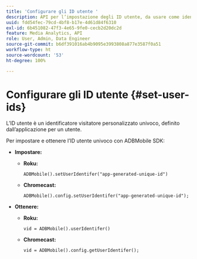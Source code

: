 ```yaml
---
title: 'Configurare gli ID utente '
description: API per l’impostazione degli ID utente, da usare come identificatori univoci dei clienti.
uuid: fdd54fec-79cd-4bf8-b17e-4d61d84f6310
exl-id: 6b451082-47f3-4e65-9fe0-cecb2d20dc2d
feature: Media Analytics, API
role: User, Admin, Data Engineer
source-git-commit: b6df391016ab4b9095e3993808a877e3587f0a51
workflow-type: ht
source-wordcount: '53'
ht-degree: 100%

---
```


# Configurare gli ID utente {#set-user-ids}

L’ID utente è un identificatore visitatore personalizzato univoco, definito dall’applicazione per un utente.

Per impostare e ottenere l’ID utente univoco con ADBMobile SDK:

* **Impostare:**

   * **Roku:**

      ```
      ADBMobile().setUserIdentifer("app-generated-unique-id")
      ```

   * **Chromecast:**

      ```
      ADBMobile().config.setUserIdentifer("app-generated-unique-id");
      ```

* **Ottenere:**

   * **Roku:**

      ```
      vid = ADBMobile().userIdentifer()
      ```

   * **Chromecast:**

      ```
      vid = ADBMobile().config.getUserIdentifer();
      ```
